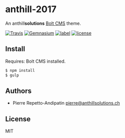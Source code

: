 anthill-2017
============

An anthill**solutions** [Bolt CMS](https://bolt.cm) theme.

[![Travis](https://img.shields.io/travis/anthillsolutions/anthill-2017.svg)]()
[![Gemnasium](https://img.shields.io/gemnasium/anthillsolutions/anthill-2017.svg)]()
[![label](https://img.shields.io/github/issues/anthillsolutions/anthill-2017.svg)]()
[![license](https://img.shields.io/github/license/anthillsolutions/anthill-2017.svg)]()

Install
-------

Requires: Bolt CMS installed.
 
```bash
$ npm install
$ gulp
```

Authors
-------

- Pierre Repetto-Andipatin <pierre@anthillsolutions.ch>

License
-------

MIT
